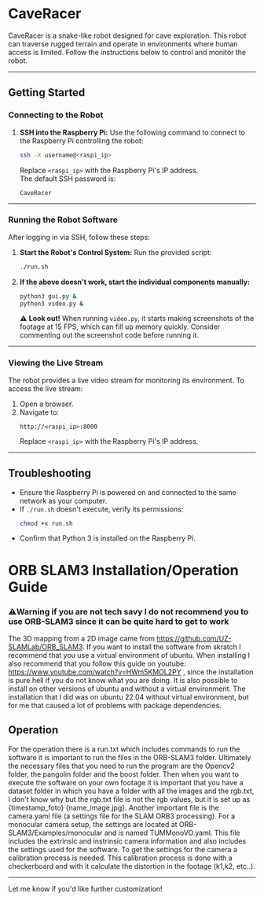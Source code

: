 
# CaveRacer

CaveRacer is a snake-like robot designed for cave exploration. This robot can traverse rugged terrain and operate in environments where human access is limited. Follow the instructions below to control and monitor the robot.

---

## **Getting Started**

### **Connecting to the Robot**
1. **SSH into the Raspberry Pi:**
   Use the following command to connect to the Raspberry Pi controlling the robot:
   ```bash
   ssh -X username@<raspi_ip>
   ```
   Replace `<raspi_ip>` with the Raspberry Pi's IP address.  
   The default SSH password is:  
   ```
   CaveRacer
   ```

---

### **Running the Robot Software**
After logging in via SSH, follow these steps:

1. **Start the Robot's Control System:**
   Run the provided script:
   ```bash
   ./run.sh
   ```

2. **If the above doesn't work, start the individual components manually:**
   ```bash
   python3 gui.py &
   python3 video.py &
   ```
   ⚠️ **Look out!** When running `video.py`, it starts making screenshots of the footage at 15 FPS, which can fill up memory quickly. Consider commenting out the screenshot code before running it.

   
---

### **Viewing the Live Stream**
The robot provides a live video stream for monitoring its environment. To access the live stream:

1. Open a browser.
2. Navigate to:
   ```
   http://<raspi_ip>:8000
   ```
   Replace `<raspi_ip>` with the Raspberry Pi's IP address.

---

## **Troubleshooting**
- Ensure the Raspberry Pi is powered on and connected to the same network as your computer.
- If `./run.sh` doesn't execute, verify its permissions:
  ```bash
  chmod +x run.sh
  ```
- Confirm that Python 3 is installed on the Raspberry Pi.

# **ORB SLAM3 Installation/Operation Guide**
### ⚠️**Warning if you are not tech savy I do not recommend you to use ORB-SLAM3 since it can be quite hard to get to work**

The 3D mapping from a 2D image came from https://github.com/UZ-SLAMLab/ORB_SLAM3. If you want to install the software from skratch I recommend that you use a virtual environment of ubuntu. When installing I also recommend that you follow this guide on youtube: https://www.youtube.com/watch?v=HWm5KMOL2PY , since the installation is pure hell if you do not know what you are doing. It is also possible to install on other versions of ubuntu and without a virtual environment. The installation that I did was on ubuntu 22.04 without virtual environment, but for me that caused a lot of problems with package dependencies.

## **Operation**
For the operation there is a run.txt which includes commands to run the software it is important to run the files in the ORB-SLAM3 folder. Ultimately the necessary files that you need to run the program are the Opencv2 folder, the pangolin folder and the boost folder. Then when you want to execute the software on your own footage it is important that you have a dataset folder in which you have a folder with all the images and the rgb.txt, I don't know why but the rgb.txt file is not the rgb values, but it is set up as {timestamp_foto} {name_image.jpg}. Another important file is the camera.yaml file (a settings file for the SLAM ORB3 processing). For a monocular camera setup, the settings are located at ORB-SLAM3/Examples/monocular and is named TUMMonoVO.yaml. This file includes the extrinsic and instrinsic camera information and also includes the settings used for the software. To get the settings for the camera a calibration process is needed. This calibration process is done with a checkerboard and with it calculate the distortion in the footage (k1,k2, etc..).
 

---

Let me know if you'd like further customization!

